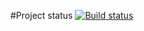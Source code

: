 #Project status
[![Build status](https://ci.appveyor.com/api/projects/status/083q6bobbo9yi2ky?svg=true)](https://ci.appveyor.com/project/VladimsKov/ajs-tests-4-1)